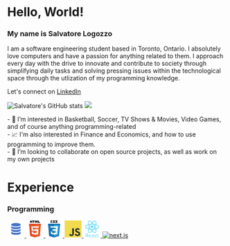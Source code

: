 <h1>Hello, World!</h1>

<h3>My name is Salvatore Logozzo</h3>
<p>I am a software engineering student based in Toronto, Ontario. I absolutely love computers and have a passion for anything related to them. I approach every day with the drive to innovate and contribute to society through simplifying daily tasks and solving pressing issues within the technological space through the utlization of my programming knowledge.</p>
<p>Let's connect on <a href='https://www.linkedin.com/in/salvatore-logozzo-b318a71b3/' target='_blank'>LinkedIn</a></p>

![Salvatore's GitHub stats](https://github-readme-stats.vercel.app/api?username=bigsaso&show_icons=true&theme=great-gatsby)
[![](https://github-readme-streak-stats.herokuapp.com/?user=bigsaso&theme=great-gatsby)](https://github.com/bigsaso)

<p>- 👀 I’m interested in Basketball, Soccer, TV Shows & Movies, Video Games, and of course anything programming-related <br/>
- 📈 I'm also interested in Finance and Economics, and how to use programming to improve them. <br/>
- 💾 I’m looking to collaborate on open source projects, as well as work on my own projects</p>

<h1>Experience</h1>

### Programming <br/>
<a href="https://www.oracle.com/ca-en/database/technologies/appdev/sqldeveloper-landing.html" target="_blank"> <img src="https://raw.githubusercontent.com/github/explore/80688e429a7d4ef2fca1e82350fe8e3517d3494d/topics/sql/sql.png" alt="firebase" width="40" height="40"/> </a>
<a href="https://www.w3.org/html/" target="_blank"> <img src="https://raw.githubusercontent.com/devicons/devicon/master/icons/html5/html5-original-wordmark.svg" alt="html5" width="40" height="40"/> </a> 
<a href="https://www.w3schools.com/css/" target="_blank"> <img src="https://raw.githubusercontent.com/devicons/devicon/master/icons/css3/css3-original-wordmark.svg" alt="css3" width="40" height="40"/> </a>
<a href="https://developer.mozilla.org/en-US/docs/Web/JavaScript" target="_blank"> <img src="https://raw.githubusercontent.com/devicons/devicon/master/icons/javascript/javascript-original.svg" alt="javascript" width="40" height="40"/> </a>
<a href="https://reactjs.org/" target="_blank"> <img src="https://raw.githubusercontent.com/devicons/devicon/master/icons/react/react-original-wordmark.svg" alt="react" width="40" height="40"/> </a>
<a href="https://nextjs.org/" target="_blank"> <img src="https://camo.githubusercontent.com/92ec9eb7eeab7db4f5919e3205918918c42e6772562afb4112a2909c1aaaa875/68747470733a2f2f6173736574732e76657263656c2e636f6d2f696d6167652f75706c6f61642f76313630373535343338352f7265706f7369746f726965732f6e6578742d6a732f6e6578742d6c6f676f2e706e67" alt="next.js" width="40" height="40"/> </a>
<!---
bigsaso/bigsaso is a ✨ special ✨ repository because its `README.md` (this file) appears on your GitHub profile.
You can click the Preview link to take a look at your changes.
--->
